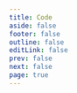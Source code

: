 ```yaml
---
title: Code
aside: false
footer: false
outline: false
editLink: false
prev: false
next: false
page: true
---
```


<script>
import { defineAsyncComponent } from 'vue'

export default {
  components: {
    ExampleRepl: defineAsyncComponent({
      loader: () => import('./ExampleRepl.vue'),
    })
  }
}
</script>

<ClientOnly>
  <ExampleRepl />
</ClientOnly>
